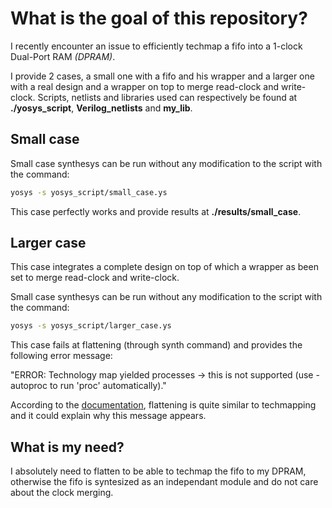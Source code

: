 # What is the goal of this repository?

I recently encounter an issue to efficiently techmap a fifo into a 1-clock Dual-Port RAM *(DPRAM)*. 

I provide 2 cases, a small one with a fifo and his wrapper and a larger one with a real design and a wrapper on top to merge read-clock and write-clock. Scripts, netlists and libraries used can respectively be found at **./yosys_script**, **Verilog_netlists** and **my_lib**.

## Small case

Small case synthesys can be run without any modification to the script with the command:
```bash
yosys -s yosys_script/small_case.ys
```

This case perfectly works and provide results at **./results/small_case**.

## Larger case

This case integrates a complete design on top of which a wrapper as been set to merge read-clock and write-clock.

Small case synthesys can be run without any modification to the script with the command:
```bash
yosys -s yosys_script/larger_case.ys
```

This case fails at flattening (through synth command) and provides the following error message:

"ERROR: Technology map yielded processes -> this is not supported (use -autoproc to run 'proc' automatically)."

According to the [documentation](http://www.clifford.at/yosys/cmd_flatten.html), flattening is quite similar to techmapping and it could explain why this message appears.

## What is my need?

I absolutely need to flatten to be able to techmap the fifo to my DPRAM, otherwise the fifo is syntesized as an independant module and do not care about the clock merging.
